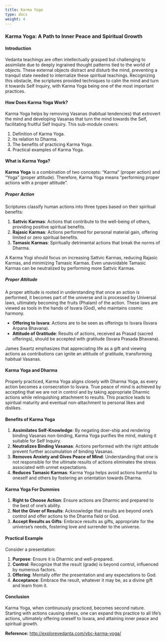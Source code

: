 ```yaml
---
title: Karma Yoga
type: docs
weight: 4
---
```



### Karma Yoga: A Path to Inner Peace and Spiritual Growth

#### Introduction
Vedanta teachings are often intellectually grasped but challenging to assimilate due to deeply ingrained thought patterns tied to the world of objects. These external objects distract and disturb the mind, preventing a tranquil state needed to internalize these spiritual teachings. Recognizing this obstacle, the scriptures provided techniques to calm the mind and turn it towards Self Inquiry, with Karma Yoga being one of the most important practices.

#### How Does Karma Yoga Work?
Karma Yoga helps by removing Vasanas (habitual tendencies) that extrovert the mind and developing Vasanas that turn the mind towards the Self, facilitating fruitful Self Inquiry. This sub-module covers:

1. Definition of Karma Yoga.
2. Its relation to Dharma.
3. The benefits of practicing Karma Yoga.
4. Practical examples of Karma Yoga.

#### What is Karma Yoga?
**Karma Yoga** is a combination of two concepts: “Karma” (proper action) and “Yoga” (proper attitude). Therefore, Karma Yoga means “performing proper actions with a proper attitude”.

##### Proper Action
Scriptures classify human actions into three types based on their spiritual benefits:

1. **Sattvic Karmas**: Actions that contribute to the well-being of others, providing positive spiritual benefits.
2. **Rajasic Karmas**: Actions performed for personal material gain, offering limited or zero spiritual benefits.
3. **Tamasic Karmas**: Spiritually detrimental actions that break the norms of Dharma.

A Karma Yogi should focus on increasing Sattvic Karmas, reducing Rajasic Karmas, and minimizing Tamasic Karmas. Even unavoidable Tamasic Karmas can be neutralized by performing more Sattvic Karmas.

##### Proper Attitude
A proper attitude is rooted in understanding that once an action is performed, it becomes part of the universe and is processed by Universal laws, ultimately becoming the fruits (Phalam) of the action. These laws are viewed as tools in the hands of Isvara (God), who maintains cosmic harmony.

- **Offering to Isvara**: Actions are to be seen as offerings to Isvara (Isvara Arpana Bhavana).
- **Attitude of Gratitude**: Results of actions, received as Prasad (sacred offerings), should be accepted with gratitude (Isvara Prasada Bhavana).

James Swartz emphasizes that appreciating life as a gift and viewing actions as contributions can ignite an attitude of gratitude, transforming habitual Vasanas.

#### Karma Yoga and Dharma
Properly practiced, Karma Yoga aligns closely with Dharma Yoga, as every action becomes a consecration to Isvara. True peace of mind is achieved by accepting that we are not in control and by taking appropriate Dharmic actions while relinquishing attachment to results. This practice leads to spiritual maturity and eventual non-attachment to personal likes and dislikes.

#### Benefits of Karma Yoga
1. **Assimilates Self-Knowledge**: By negating doer-ship and rendering binding Vasanas non-binding, Karma Yoga purifies the mind, making it suitable for Self Inquiry.
2. **Neutralizes Binding Vasanas**: Actions performed with the right attitude prevent further accumulation of binding Vasanas.
3. **Removes Anxiety and Gives Peace of Mind**: Understanding that one is not responsible for the ultimate results of actions eliminates the stress associated with unmet expectations.
4. **Reduces Tamasic Karmas**: Karma Yoga helps avoid actions harmful to oneself and others by fostering an orientation towards Dharma.

#### Karma Yoga For Dummies
1. **Right to Choose Action**: Ensure actions are Dharmic and prepared to the best of one’s ability.
2. **Not the Giver of Results**: Acknowledge that results are beyond one’s control and offer actions to the Dharma field or God.
3. **Accept Results as Gifts**: Embrace results as gifts, appropriate for the universe’s needs, fostering love and surrender to the universe.

#### Practical Example
Consider a presentation:
1. **Purpose**: Ensure it is Dharmic and well-prepared.
2. **Control**: Recognize that the result (grade) is beyond control, influenced by numerous factors.
3. **Offering**: Mentally offer the presentation and any expectations to God.
4. **Acceptance**: Embrace the result, whatever it may be, as a divine gift and learn from it.

#### Conclusion
Karma Yoga, when continuously practiced, becomes second nature. Starting with actions causing stress, one can expand this practice to all life’s actions, ultimately offering oneself to Isvara, and attaining inner peace and spiritual growth.


**Reference:** http://explorevedanta.com/vbc-karma-yoga/
